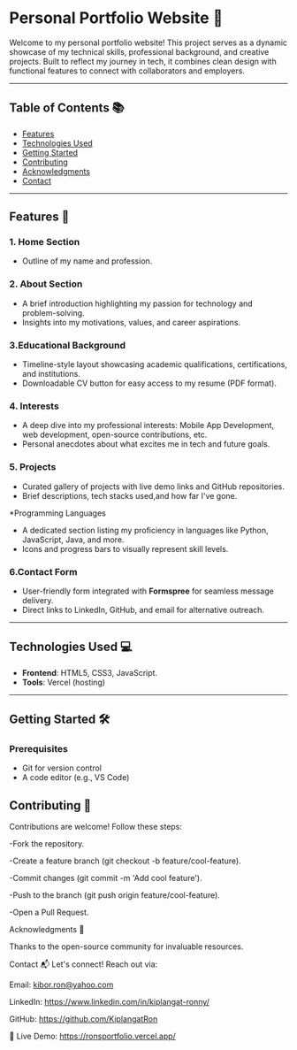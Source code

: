 # Personal Portfolio Website 🌟

Welcome to my personal portfolio website! This project serves as a dynamic showcase of my technical skills, professional background, and creative projects. Built to reflect my journey in tech, it combines clean design with functional features to connect with collaborators and employers.

---

## Table of Contents 📚
- [Features](#features)
- [Technologies Used](#technologies-used)
- [Getting Started](#getting-started)
- [Contributing](#contributing)
- [Acknowledgments](#acknowledgments)
- [Contact](#contact)

---

## Features 🚀

### 1. Home Section
 - Outline of my name and profession.

### 2. About Section
- A brief introduction highlighting my passion for technology and problem-solving.
- Insights into my motivations, values, and career aspirations.

### 3.Educational Background
- Timeline-style layout showcasing academic qualifications, certifications, and institutions.
- Downloadable CV button for easy access to my resume (PDF format).

### 4. Interests
- A deep dive into my professional interests: Mobile App Development, web development, open-source contributions, etc.
- Personal anecdotes about what excites me in tech and future goals.

### 5. Projects
- Curated gallery of projects with live demo links and GitHub repositories.
- Brief descriptions, tech stacks used,and how far I've gone.

 *Programming Languages
- A dedicated section listing my proficiency in languages like Python, JavaScript, Java, and more.
- Icons and progress bars to visually represent skill levels.

### 6.Contact Form
- User-friendly form integrated with **Formspree** for seamless message delivery.
- Direct links to LinkedIn, GitHub, and email for alternative outreach.

---

## Technologies Used 💻

- **Frontend**: HTML5, CSS3, JavaScript.
- **Tools**: Vercel (hosting)   

---

## Getting Started 🛠️

### Prerequisites
  - Git for version control
  - A code editor (e.g., VS Code)

## Contributing 🤝
Contributions are welcome! Follow these steps:

-Fork the repository.

-Create a feature branch (git checkout -b feature/cool-feature).

-Commit changes (git commit -m 'Add cool feature').

-Push to the branch (git push origin feature/cool-feature).

-Open a Pull Request.

Acknowledgments 🙏

Thanks to the open-source community for invaluable resources.

Contact 📬
Let's connect! Reach out via:

Email: kibor.ron@yahoo.com

LinkedIn: https://www.linkedin.com/in/kiplangat-ronny/

GitHub: https://github.com/KiplangatRon

🚀 Live Demo: https://ronsportfolio.vercel.app/

